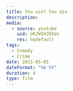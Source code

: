 ```yaml
---
title: You win? You die
description: 
media:
  - source: youtube
    uid: oRJWIHJOkUs
    res: hqdefault
tags: 
  - Comedy
  - Crime
date: 2011-05-01
dateFormat: "%b %Y"
duration: 4
type: film
---
```

